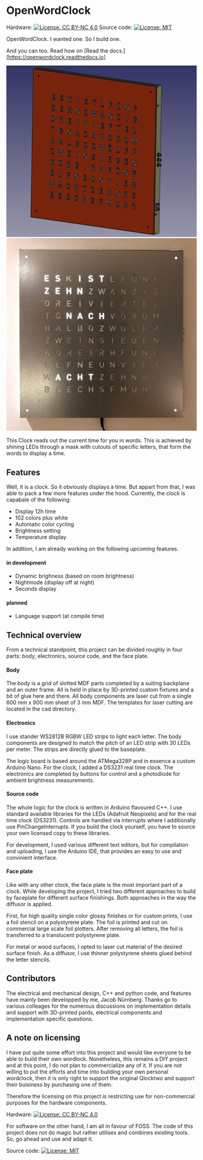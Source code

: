 # OpenWordClock
Hardware: [![License: CC BY-NC 4.0](https://img.shields.io/badge/License-CC_BY--NC_4.0-lightgrey.svg)](https://creativecommons.org/licenses/by-nc/4.0/)
Source code: [![License: MIT](https://img.shields.io/badge/License-MIT-yellow.svg)](https://opensource.org/licenses/MIT)



OpenWordClock. I wanted one. So I build one. 

And you can too. Read how on [Read the docs.][https://openwordclock.readthedocs.io]

![OpenWordClock CAD model](/doc/source/img/wordclock_cad_01.png "CAD model of OpenWordClock.")
![OpenWordClock Build](/doc/source/img/wordclock_01.jpg "A finished OpenWordClock.")

<!-- <p align="center"> -->
<!--   <img src="img/Wordclock_Model.png" width="60%"> -->
<!-- <figcaption><b>Fig. 1 - CAD model off the wordclock, as drawn up before build. </b></figcaption> -->
<!-- </p> -->
<!---->

This Clock reads out the current time for you in words. This is achieved by shining LEDs through a mask with cutouts of specific letters, that form the words to display a time.

## Features
Well, it is a clock. So it obviously displays a time. But appart from that, I was able to pack a few more features under the hood. Currently, the clock is capabale of the following:
- Display 12h time
- 102 colors plus white
- Automatic color cycling
- Brightness setting
- Temperature display

In addition, I am already working on the following upcoming features. 

#### in development
- Dynamic brighness (based on room brightness)
- Nightmode (display off at night)
- Seconds display

#### planned
- Language support (at compile time)

## Technical overview
From a technical standpoint, this project can be divided roughly in four parts: body, electronics, source code, and the face plate.

#### Body 
The body is a grid of slotted MDF parts completed by a suiting backplane and an outer frame. All is held in place by 3D-printed custom fixtures and a bit of glue here and there. All body components are laser cut from a single 600 mm x 900 mm sheet of 3 mm MDF. The templates for laser cutting are located in the cad directory. 

#### Electronics
I use stander WS2812B RGBW LED strips to light each letter. The body components are designed to match the pitch of an LED strip with 30 LEDs per meter. The strips are directly glued to the baseplate. 

The logic board is based around the ATMega328P and in essence a custom Arduino Nano. For the clock, I added a DS3231 real time clock. The electronics are completed by buttons for control and a photodiode for ambient brightness measurements. 

#### Source code
The whole logic for the clock is written in Arduino flavoured C++. I use standard available libraries for the LEDs (Adafruit Neopixels) and for the real time clock (DS3231). Controls are handled via interrupts where I additionally use PinChangeInterrupts. If you build the clock yourself, you have to source your own licensed copy to these libraries. 

For development, I used various different text editors, but for compilation and uploading, I use the Arduino IDE, that provides an easy to use and convinient interface. 

#### Face plate
Like with any other clock, the face plate is the most important part of a clock. While developing the project, I tried two different approaches to build by faceplate for different surface finishings. Both approaches in the way the diffusor is applied.

First, for high quality single color glossy finishes or for custom prints, I use a foil stencil on a polystyrene plate. The foil is printed and cut on commercial large scale foil plotters. After removing all letters, the foil is transferred to a translucent polystyrene plate. 

For metal or wood surfaces, I opted to laser cut material of the desired surface finish. As a diffusor, I use thinner polystyrene sheets glued behind the letter stencils.


## Contributors
The electrical and mechanical design, C++ and python code, and features have mainly been developped by me, Jacob Nürnberg. Thanks go to various colleages for the numerous discussions on implementation details and support with 3D-printed pards, electrical components and implementation specific questions.


## A note on licensing

I have put quite some effort into this project and would like everyone to be able to build their own wordlock. Nonetheless, this remains a DIY project and at this point, I do not plan to commercialize any of it. If you are not willing to put the efforts and time into building your own personal wordclock, then it is only right to support the original Qlocktwo and support their buisiness by purchasing one of them. 

Therefore the licensing on this project is restricting use for non-commercial purposes for the hardware components. 

Hardware: [![License: CC BY-NC 4.0](https://img.shields.io/badge/License-CC_BY--NC_4.0-lightgrey.svg)](https://creativecommons.org/licenses/by-nc/4.0/)

For software on the other hand, I am all in favour of FOSS. The code of this project does not do magic but rather utilises and combines existing tools. So, go ahead and use and adapt it.

Source code: [![License: MIT](https://img.shields.io/badge/License-MIT-yellow.svg)](https://opensource.org/licenses/MIT)


